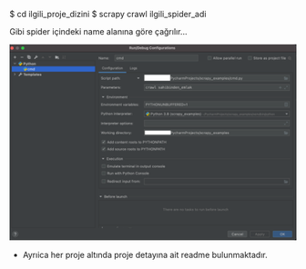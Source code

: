 $ cd ilgili_proje_dizini
$ scrapy crawl ilgili_spider_adi

Gibi spider içindeki name alanına göre çağrılır...

![scrapy pycharm config for debug](./pycharm_config.png)

- Ayrıica her proje altında proje detayına ait readme bulunmaktadır.